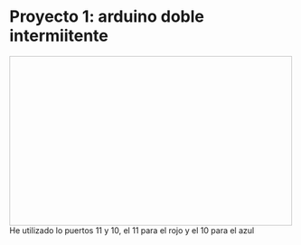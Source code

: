 # Proyecto 1: arduino doble intermiitente
<img scr="imagenes/pasos.prebios.arduino1.png" width="500" height="300" />
He utilizado lo puertos 11 y 10, el 11 para el rojo y el 10 para el azul
